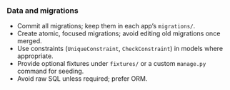 ### Data and migrations
- Commit all migrations; keep them in each app’s `migrations/`.
- Create atomic, focused migrations; avoid editing old migrations once merged.
- Use constraints (`UniqueConstraint`, `CheckConstraint`) in models where appropriate.
- Provide optional fixtures under `fixtures/` or a custom `manage.py` command for seeding.
- Avoid raw SQL unless required; prefer ORM.
